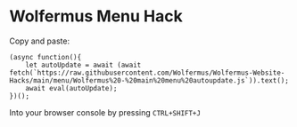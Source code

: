 # Wolfermus Menu Hack


Copy and paste:
```
(async function(){
	let autoUpdate = await (await fetch(`https://raw.githubusercontent.com/Wolfermus/Wolfermus-Website-Hacks/main/menu/Wolfermus%20-%20main%20menu%20autoupdate.js`)).text();
	await eval(autoUpdate);
})();
```
Into your browser console by pressing `CTRL+SHIFT+J`